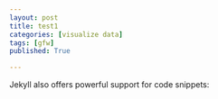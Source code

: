 ```yaml
---
layout: post
title: test1
categories: [visualize data]
tags: [gfw]
published: True

---
```


Jekyll also offers powerful support for code snippets:
